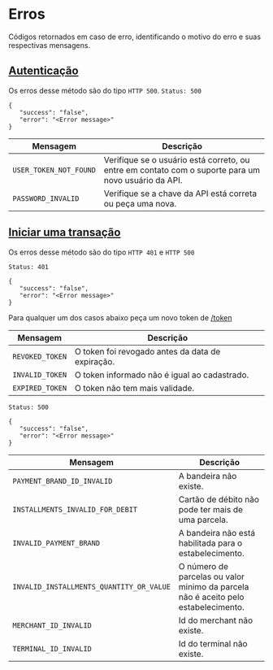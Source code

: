 # Erros

Códigos retornados em caso de erro, identificando o motivo do erro e suas respectivas mensagens.

## [Autenticação](#autentica-o)

Os erros desse método são do tipo `HTTP 500`.
``Status: 500 ``

```
{
   "success": "false",
   "error": "<Error message>"
}
```

|Mensagem|Descrição|
|-----------|---------|
|`USER_TOKEN_NOT_FOUND`|Verifique se o usuário está correto, ou entre em contato com o suporte para um novo usuário da API.|
|`PASSWORD_INVALID`|Verifique se a chave da API está correta ou peça uma nova.|

 
## [Iniciar uma transação](#iniciar-transa-o)

Os erros desse método são do tipo `HTTP 401` e `HTTP 500`

``Status: 401 ``

```
{
   "success": "false",
   "error": "<Error message>"
}
```

Para qualquer um dos casos abaixo peça um novo token de [/token](#autentica-o)

|Mensagem|Descrição|
|-----------|---------|
|`REVOKED_TOKEN`|O token foi revogado antes da data de expiração.|
|`INVALID_TOKEN`|O token informado não é igual ao cadastrado.|
|`EXPIRED_TOKEN`|O token não tem mais validade.|


``Status: 500 ``

```
{
   "success": "false",
   "error": "<Error message>"
}
```

|Mensagem|Descrição|
|-----------|---------|
|`PAYMENT_BRAND_ID_INVALID`|A bandeira não existe.|
|`INSTALLMENTS_INVALID_FOR_DEBIT`|Cartão de débito não pode ter mais de uma parcela.|
|`INVALID_PAYMENT_BRAND`|A bandeira não está habilitada para o estabelecimento.|
|`INVALID_INSTALLMENTS_QUANTITY_OR_VALUE`|O número de parcelas ou valor minimo da parcela não é aceito pelo estabelecimento.|
|`MERCHANT_ID_INVALID`|Id do merchant não existe.|
|`TERMINAL_ID_INVALID`|Id do terminal não existe.|
